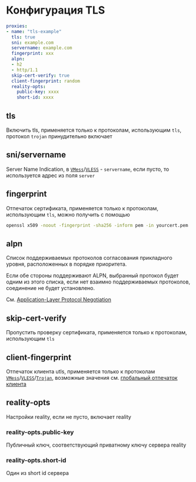 # Конфигурация TLS

```{.yaml linenums="1"}
proxies:
- name: "tls-example"
  tls: true
  sni: example.com
  servername: example.com
  fingerprint: xxx
  alpn:
  - h2
  - http/1.1
  skip-cert-verify: true
  client-fingerprint: random
  reality-opts:
    public-key: xxxx
    short-id: xxxx
```

## tls

Включить tls, применяется только к протоколам, использующим `tls`, протокол `trojan` принудительно включает

## sni/servername

Server Name Indication, в [`VMess`](./vmess.md)/[`VLESS`](./vless.md) - `servername`, если пусто, то используется адрес из поля `server`

## fingerprint

Отпечаток сертификата, применяется только к протоколам, использующим `tls`, можно получить с помощью 
```bash
openssl x509 -noout -fingerprint -sha256 -inform pem -in yourcert.pem
```

## alpn

Список поддерживаемых протоколов согласования прикладного уровня, расположенных в порядке приоритета.

Если обе стороны поддерживают ALPN, выбранный протокол будет одним из этого списка, если нет взаимно поддерживаемых протоколов, соединение не будет установлено.

См. [Application-Layer Protocol Negotiation](https://en.wikipedia.org/wiki/Application-Layer_Protocol_Negotiation)

## skip-cert-verify

Пропустить проверку сертификата, применяется только к протоколам, использующим `tls`

## client-fingerprint

Отпечаток клиента utls, применяется только к протоколам [`VMess`](./vmess.md)/[`VLESS`](./vless.md)/[`Trojan`](./trojan.md), возможные значения см. [глобальный отпечаток клиента](../general.md#_14)

## reality-opts

Настройки reality, если не пусто, включает reality

### reality-opts.public-key

Публичный ключ, соответствующий приватному ключу сервера reality

### reality-opts.short-id

Один из short id сервера 